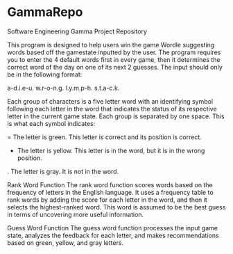 # GammaRepo
Software Engineering Gamma Project Repository

This program is designed to help users win the game Wordle suggesting words based off the gamestate inputted by the user. The program requires you to enter the 4 default words first in every game, then it determines the correct word of the day on one of its next 2 guesses. The input should only be in the following format:

a-d.i.e-u. w.r-o-n.g. l.y.m.p-h. s.t.a-c.k.

Each group of characters is a five letter word with an identifying symbol following each letter in the word that indicates the status of its respective letter in the current game state. Each group is separated by one space. This is what each symbol indicates:

= The letter is green. This letter is correct and its position is correct.

- The letter is yellow. This letter is in the word, but it is in the wrong position.

. The letter is gray. It is not in the word. 

Rank Word Function
The rank word function scores words based on the frequency of letters in the English language. It uses a frequency table to rank words by adding the score for each letter in the word, and then it selects the highest-ranked word. This word is assumed to be the best guess in terms of uncovering more useful information. 

Guess Word Function
The guess word function processes the input game state, analyzes the feedback for each letter, and makes recommendations based on green, yellow, and gray letters. 
